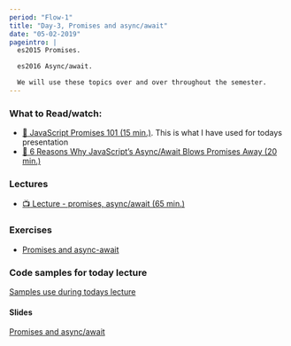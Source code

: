 ```yaml
---
period: "Flow-1"
title: "Day-3, Promises and async/await"
date: "05-02-2019"
pageintro: |
  es2015 Promises.

  es2016 Async/await.

  We will use these topics over and over throughout the semester.
---
```


### What to Read/watch:

<!--readings_begin-->

- [:book: JavaScript Promises 101 (15 min.)](https://bitsofco.de/javascript-promises-101/). This is what I have used for todays presentation
- [:book: 6 Reasons Why JavaScript’s Async/Await Blows Promises Away (20 min.)](https://hackernoon.com/6-reasons-why-javascripts-async-await-blows-promises-away-tutorial-c7ec10518dd9)
  <!--readings_end-->

### Lectures

<!--lecture_begin-->

- [:tv: Lecture - promises, async/await (65 min.)](https://www.youtube.com/playlist?list=PLDbigcKhXkiUYJe8U-aaffR7p-wybKFHX)
  <!--lecture_end-->

### Exercises

<!--exercises_begin-->

- [Promises and async-await](https://docs.google.com/document/d/1jpqmitlHKeIcWzDdbe-jO281xFQiGywP3c2iKCDeffQ/edit?usp=sharing)
  <!--exercises_end-->

### Code samples for today lecture

[Samples use during todays lecture](https://github.com/fulsstackJS-Fall2018/Period-1/tree/master/code)

#### Slides

[Promises and async/await](http://slides.mydemos.dk/promises/promises.html#1)
